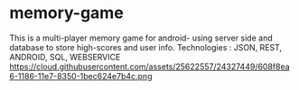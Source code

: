 # memory-game
This is a multi-player memory game for android- using server side and database to store high-scores and user info. Technologies  : JSON, REST, ANDROID, SQL, WEBSERVICE
https://cloud.githubusercontent.com/assets/25622557/24327449/608f8ea6-1186-11e7-8350-1bec624e7b4c.png
